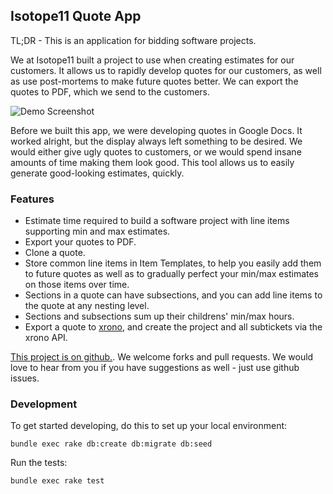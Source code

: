 ## Isotope11 Quote App
TL;DR - This is an application for bidding software projects.

We at Isotope11 built a project to use when creating estimates for our
customers.  It allows us to rapidly develop quotes for our customers, as well as
use post-mortems to make future quotes better.  We can export the quotes to PDF,
which we send to the customers.

![Demo Screenshot](https://raw.github.com/isotope11/quote_app/master/doc/quote_app_demo_pic.png)

Before we built this app, we were developing quotes in Google Docs.  It worked
alright, but the display always left something to be desired.  We would either
give ugly quotes to customers, or we would spend insane amounts of time making
them look good.  This tool allows us to easily generate good-looking estimates,
quickly.

### Features
- Estimate time required to build a software project with line items supporting
  min and max estimates.
- Export your quotes to PDF.
- Clone a quote.
- Store common line items in Item Templates, to help you easily add them to
  future quotes as well as to gradually perfect your min/max estimates on those
  items over time.
- Sections in a quote can have subsections, and you can add line items to the
  quote at any nesting level.
- Sections and subsections sum up their childrens' min/max hours.
- Export a quote to [xrono](http://github.com/isotope11/xrono), and create the project and all subtickets via the xrono API.

[This project is on github.](http://github.com/isotope11/isotope_quotes).  We welcome forks and pull requests.  We would love
to hear from you if you have suggestions as well - just use github issues.

### Development
To get started developing, do this to set up your local environment:

    bundle exec rake db:create db:migrate db:seed

Run the tests:

    bundle exec rake test
